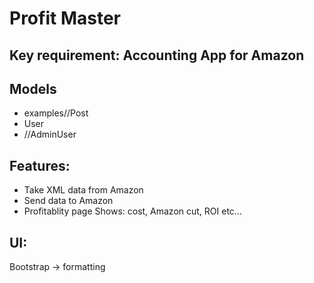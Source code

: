 # Profit Master

## Key requirement: Accounting App for Amazon

## Models
- examples//Post
- User
- //AdminUser


## Features:
- Take XML data from Amazon
- Send data to Amazon
- Profitablity page 
    Shows: cost, Amazon cut, ROI etc...

## UI:
Bootstrap -> formatting